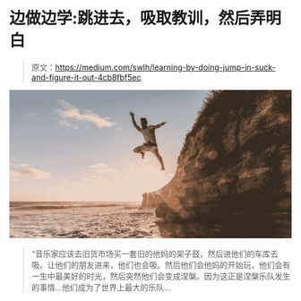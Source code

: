 # 边做边学:跳进去，吸取教训，然后弄明白

> 原文：<https://medium.com/swlh/learning-by-doing-jump-in-suck-and-figure-it-out-4cb8fbf5ec>

![](img/f841f04718f4a861a0993f18040d03c4.png)

> “音乐家应该去旧货市场买一套旧的他妈的架子鼓，然后进他们的车库去吸。让他们的朋友进来，他们也会吸。然后他们会他妈的开始玩，他们会有一生中最美好的时光，然后突然他们会变成涅槃。因为这正是涅槃乐队发生的事情…他们成为了世界上最大的乐队…